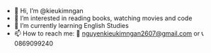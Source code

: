 - 👋 Hi, I’m @kieukimngan
- 👀 I’m interested in reading books, watching movies and code
- 🌱 I’m currently learning English Studies
- 📫 How to reach me: 📧 nguyenkieukimngan2607@gmail.com or 📞 0869099240

<!---
kieukimngan/kieukimngan is a ✨ special ✨ repository because its `README.md` (this file) appears on your GitHub profile.
You can click the Preview link to take a look at your changes.
--->
